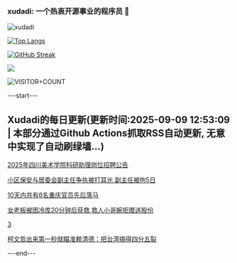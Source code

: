 ### xudadi: 一个热衷开源事业的程序员 👋

![xudadi](https://github-readme-stats-git-masterorgs-github-readme-stats-team.vercel.app/api?username=xudadi)

[![Top Langs](https://github-readme-stats.vercel.app/api/top-langs/?username=xudadi)](https://github.com/anuraghazra/github-readme-stats)

[![GitHub Streak](https://streak-stats.demolab.com?user=xudadi&locale=zh_Hans)](https://git.io/streak-stats)

![](https://raw.githubusercontent.com/xudadi/xudadi/main/assets/github-contribution-grid-snake.svg)

![VISITOR+COUNT](https://komarev.com/ghpvc/?username=xudadi&label=VISITOR+COUNT)


---start---

## Xudadi的每日更新(更新时间:2025-09-09 12:53:09 | 本部分通过Github Actions抓取RSS自动更新, 无意中实现了自动刷绿墙...)

[2025年四川美术学院科研助理岗位招聘公告](https://www.gongkaoleida.com/article/2607946)

[小区保安与居委会副主任争执被打耳光 副主任被拘5日](https://m.163.com/news/article/K8V7AM34051492T3.html)

[10天内共有6名重庆官员先后落马](https://m.163.com/news/article/K8UT2FHB0530JPVV.html)

[女老板被困冷库20分钟后获救 救人小哥婉拒赠送股份](https://m.163.com/news/article/K8V9NRVQ0514R9OJ.html)

[3](https://m.163.com/touch/news/sub/domestic)

[柯文哲出来第一秒就瞄准赖清德：把台湾搞得四分五裂](https://m.163.com/news/article/K8URKPKM055080L4.html)

---end---
